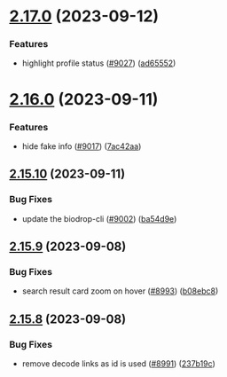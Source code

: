 # [2.17.0](https://github.com/EddieHubCommunity/BioDrop/compare/v2.16.0...v2.17.0) (2023-09-12)


### Features

* highlight profile status ([#9027](https://github.com/EddieHubCommunity/BioDrop/issues/9027)) ([ad65552](https://github.com/EddieHubCommunity/BioDrop/commit/ad65552fd450e6837c4ddc8b708491e477cb6719))



# [2.16.0](https://github.com/EddieHubCommunity/BioDrop/compare/v2.15.10...v2.16.0) (2023-09-11)


### Features

* hide fake info ([#9017](https://github.com/EddieHubCommunity/BioDrop/issues/9017)) ([7ac42aa](https://github.com/EddieHubCommunity/BioDrop/commit/7ac42aaf6d9fe2535ac7f53cb4c4340dc910ff60))



## [2.15.10](https://github.com/EddieHubCommunity/BioDrop/compare/v2.15.9...v2.15.10) (2023-09-11)


### Bug Fixes

* update the biodrop-cli ([#9002](https://github.com/EddieHubCommunity/BioDrop/issues/9002)) ([ba54d9e](https://github.com/EddieHubCommunity/BioDrop/commit/ba54d9ebf8efcc2c4632afbfb259dcfc86d43608))



## [2.15.9](https://github.com/EddieHubCommunity/BioDrop/compare/v2.15.8...v2.15.9) (2023-09-08)


### Bug Fixes

* search result card zoom on hover ([#8993](https://github.com/EddieHubCommunity/BioDrop/issues/8993)) ([b08ebc8](https://github.com/EddieHubCommunity/BioDrop/commit/b08ebc87e8b97ee355fdbdc08eb5d37f9e82c2ef))



## [2.15.8](https://github.com/EddieHubCommunity/BioDrop/compare/v2.15.7...v2.15.8) (2023-09-08)


### Bug Fixes

* remove decode links as id is used ([#8991](https://github.com/EddieHubCommunity/BioDrop/issues/8991)) ([237b19c](https://github.com/EddieHubCommunity/BioDrop/commit/237b19cb7ba7e5720a12fe81760a73196a53ff95))



